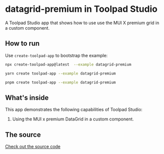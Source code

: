# datagrid-premium in Toolpad Studio

<p class="description">A Toolpad Studio app that shows how to use use the MUI X premium grid in a custom component.</p>

## How to run

Use `create-toolpad-app` to bootstrap the example:

```bash
npx create-toolpad-app@latest  --example datagrid-premium
```

```bash
yarn create toolpad-app --example datagrid-premium
```

```bash
pnpm create toolpad-app --example datagrid-premium
```

## What's inside

This app demonstrates the following capabilities of Toolpad Studio:

1. Using the MUI x premium DataGrid in a custom component.

## The source

[Check out the source code](https://github.com/mui/mui-toolpad/tree/master/examples/datagrid-premium)
